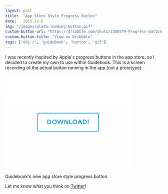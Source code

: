 ```yaml
---
layout: post
title:  "App Store Style Progress Button"
date:   2015-12-6
img: "/images/plada-loading-button.gif"
custom-button-url: "https://dribbble.com/shots/2388579-Progress-button-obj-c-gif"
custom-button-title: "View on Dribbble"
tags: ['obj-c', 'guidebook', 'button', 'gif']
---
```


I was recently inspired by Apple's progress buttons in the app store, so I decided to create my own to use within Guidebook. This is a screen recording of the actual button running in the app (not a prototype).

<div class="img img-has-border">
    <div class="img_image">
        <img src="/images/plada-loading-button.gif" />
    </div>
    <p class="img_caption">Guidebook's new app store style progress button.</p>
</div>

Let me know what you think on [Twitter](http://twitter.com/pklada)!
